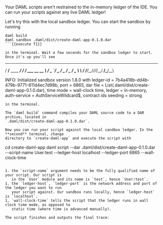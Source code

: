 Your DAML scripts aren't restrained to the in-memory ledger of the IDE. You can run your scripts
against any live DAML ledger!

Let's try this with the local sandbox ledger. You can start the sandbox by running

```
daml build
daml sandbox .daml/dist/create-daml-app-0.1.0.dar
```{{execute T1}}

in the terminal. Wait a few seconds for the sandbox ledger to start. Once it's up you'll see

```
   ____             ____
  / __/__ ____  ___/ / /  ___ __ __
 _\ \/ _ `/ _ \/ _  / _ \/ _ \\ \ /
/___/\_,_/_//_/\_,_/_.__/\___/_\_\

INFO: Initialized sandbox version 1.8.0 with ledger-id = 7b4a418b-dd4b-479b-9771-611d4ec7d98b, port = 6865, dar file = List(.daml/dist/create-daml-app-0.1.0.dar), time mode = wall-clock time, ledger = in-memory, auth-service = AuthServiceWildcard$, contract ids seeding = strong

```
in the terminal.

The `daml build` command compiles your DAML source code to a DAR archive, located in
`.daml/dist/create-daml-app-0.1.0.dar`.

Now you can run your script against the local sandbox ledger. In the **second** terminal, change
directory to `create-daml-app` and execute the script with

```
cd create-daml-app
daml script --dar .daml/dist/create-daml-app-0.1.0.dar --script-name User:test --ledger-host localhost --ledger-port 6865 --wall-clock-time
```{{execute T2}}

1. the `script-name` argument needs to be the fully qualified name of your script. Our script is
   in the `User` module and its name is `test`, hence `User:test`.
1. the `ledger-host`, `ledger-port` is the network address and port of the ledger you want to run
   your script against. Our sandbox runs locally, hence `ledger-host` is `localhost`.
1. `wall-clock-time` tells the script that the ledger runs in wall clock time mode, as opposed to
   static time (where time is advanced manually).

The script finishes and outputs the final trace:

```
[DA.Internal.Prelude:540]: "done!"

```

